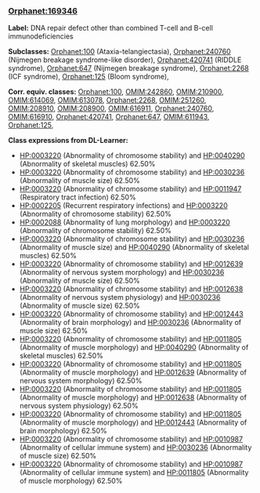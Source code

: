 
### [Orphanet:169346](http://www.orpha.net/ORDO/Orphanet_169346)
**Label:** DNA repair defect other than combined T-cell and B-cell immunodeficiencies

**Subclasses:** [Orphanet:100](http://www.orpha.net/ORDO/Orphanet_100) (Ataxia-telangiectasia), [Orphanet:240760](http://www.orpha.net/ORDO/Orphanet_240760) (Nijmegen breakage syndrome-like disorder), [Orphanet:420741](http://www.orpha.net/ORDO/Orphanet_420741) (RIDDLE syndrome), [Orphanet:647](http://www.orpha.net/ORDO/Orphanet_647) (Nijmegen breakage syndrome), [Orphanet:2268](http://www.orpha.net/ORDO/Orphanet_2268) (ICF syndrome), [Orphanet:125](http://www.orpha.net/ORDO/Orphanet_125) (Bloom syndrome), 

**Corr. equiv. classes:** [Orphanet:100](http://www.orpha.net/ORDO/Orphanet_100), [OMIM:242860](http://purl.obolibrary.org/obo/OMIM_242860), [OMIM:210900](http://purl.obolibrary.org/obo/OMIM_210900), [OMIM:614069](http://purl.obolibrary.org/obo/OMIM_614069), [OMIM:613078](http://purl.obolibrary.org/obo/OMIM_613078), [Orphanet:2268](http://www.orpha.net/ORDO/Orphanet_2268), [OMIM:251260](http://purl.obolibrary.org/obo/OMIM_251260), [OMIM:208910](http://purl.obolibrary.org/obo/OMIM_208910), [OMIM:208900](http://purl.obolibrary.org/obo/OMIM_208900), [OMIM:616911](http://purl.obolibrary.org/obo/OMIM_616911), [Orphanet:240760](http://www.orpha.net/ORDO/Orphanet_240760), [OMIM:616910](http://purl.obolibrary.org/obo/OMIM_616910), [Orphanet:420741](http://www.orpha.net/ORDO/Orphanet_420741), [Orphanet:647](http://www.orpha.net/ORDO/Orphanet_647), [OMIM:611943](http://purl.obolibrary.org/obo/OMIM_611943), [Orphanet:125](http://www.orpha.net/ORDO/Orphanet_125), 

**Class expressions from DL-Learner:**

- [HP:0003220](http://purl.obolibrary.org/obo/HP_0003220) (Abnormality of chromosome stability) and [HP:0040290](http://purl.obolibrary.org/obo/HP_0040290) (Abnormality of skeletal muscles) 62.50%
- [HP:0003220](http://purl.obolibrary.org/obo/HP_0003220) (Abnormality of chromosome stability) and [HP:0030236](http://purl.obolibrary.org/obo/HP_0030236) (Abnormality of muscle size) 62.50%
- [HP:0003220](http://purl.obolibrary.org/obo/HP_0003220) (Abnormality of chromosome stability) and [HP:0011947](http://purl.obolibrary.org/obo/HP_0011947) (Respiratory tract infection) 62.50%
- [HP:0002205](http://purl.obolibrary.org/obo/HP_0002205) (Recurrent respiratory infections) and [HP:0003220](http://purl.obolibrary.org/obo/HP_0003220) (Abnormality of chromosome stability) 62.50%
- [HP:0002088](http://purl.obolibrary.org/obo/HP_0002088) (Abnormality of lung morphology) and [HP:0003220](http://purl.obolibrary.org/obo/HP_0003220) (Abnormality of chromosome stability) 62.50%
- [HP:0003220](http://purl.obolibrary.org/obo/HP_0003220) (Abnormality of chromosome stability) and [HP:0030236](http://purl.obolibrary.org/obo/HP_0030236) (Abnormality of muscle size) and [HP:0040290](http://purl.obolibrary.org/obo/HP_0040290) (Abnormality of skeletal muscles) 62.50%
- [HP:0003220](http://purl.obolibrary.org/obo/HP_0003220) (Abnormality of chromosome stability) and [HP:0012639](http://purl.obolibrary.org/obo/HP_0012639) (Abnormality of nervous system morphology) and [HP:0030236](http://purl.obolibrary.org/obo/HP_0030236) (Abnormality of muscle size) 62.50%
- [HP:0003220](http://purl.obolibrary.org/obo/HP_0003220) (Abnormality of chromosome stability) and [HP:0012638](http://purl.obolibrary.org/obo/HP_0012638) (Abnormality of nervous system physiology) and [HP:0030236](http://purl.obolibrary.org/obo/HP_0030236) (Abnormality of muscle size) 62.50%
- [HP:0003220](http://purl.obolibrary.org/obo/HP_0003220) (Abnormality of chromosome stability) and [HP:0012443](http://purl.obolibrary.org/obo/HP_0012443) (Abnormality of brain morphology) and [HP:0030236](http://purl.obolibrary.org/obo/HP_0030236) (Abnormality of muscle size) 62.50%
- [HP:0003220](http://purl.obolibrary.org/obo/HP_0003220) (Abnormality of chromosome stability) and [HP:0011805](http://purl.obolibrary.org/obo/HP_0011805) (Abnormality of muscle morphology) and [HP:0040290](http://purl.obolibrary.org/obo/HP_0040290) (Abnormality of skeletal muscles) 62.50%
- [HP:0003220](http://purl.obolibrary.org/obo/HP_0003220) (Abnormality of chromosome stability) and [HP:0011805](http://purl.obolibrary.org/obo/HP_0011805) (Abnormality of muscle morphology) and [HP:0012639](http://purl.obolibrary.org/obo/HP_0012639) (Abnormality of nervous system morphology) 62.50%
- [HP:0003220](http://purl.obolibrary.org/obo/HP_0003220) (Abnormality of chromosome stability) and [HP:0011805](http://purl.obolibrary.org/obo/HP_0011805) (Abnormality of muscle morphology) and [HP:0012638](http://purl.obolibrary.org/obo/HP_0012638) (Abnormality of nervous system physiology) 62.50%
- [HP:0003220](http://purl.obolibrary.org/obo/HP_0003220) (Abnormality of chromosome stability) and [HP:0011805](http://purl.obolibrary.org/obo/HP_0011805) (Abnormality of muscle morphology) and [HP:0012443](http://purl.obolibrary.org/obo/HP_0012443) (Abnormality of brain morphology) 62.50%
- [HP:0003220](http://purl.obolibrary.org/obo/HP_0003220) (Abnormality of chromosome stability) and [HP:0010987](http://purl.obolibrary.org/obo/HP_0010987) (Abnormality of cellular immune system) and [HP:0030236](http://purl.obolibrary.org/obo/HP_0030236) (Abnormality of muscle size) 62.50%
- [HP:0003220](http://purl.obolibrary.org/obo/HP_0003220) (Abnormality of chromosome stability) and [HP:0010987](http://purl.obolibrary.org/obo/HP_0010987) (Abnormality of cellular immune system) and [HP:0011805](http://purl.obolibrary.org/obo/HP_0011805) (Abnormality of muscle morphology) 62.50%



